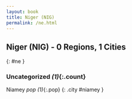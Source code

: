 ```yaml
---
layout: book
title: Niger (NIG)
permalink: /ne.html
---
```


## Niger (NIG) - 0 Regions, 1 Cities
{: #ne }





### Uncategorized _(1)_{:.count}


Niamey  _pop (1)_{:.pop} {: .city #niamey } <br>


 
